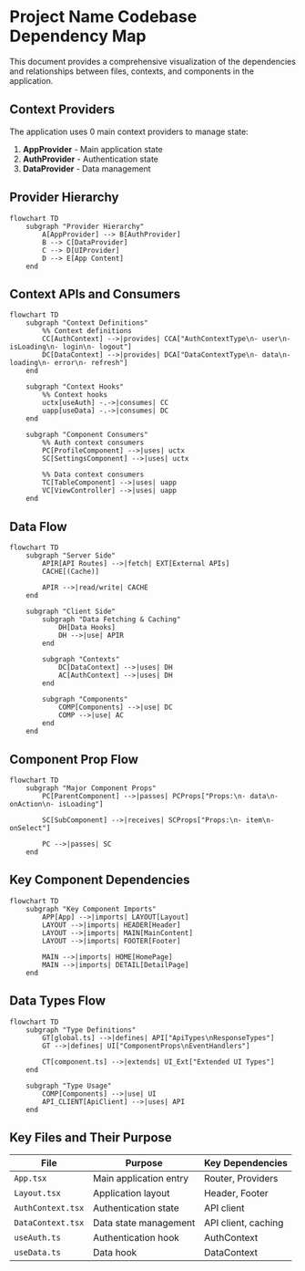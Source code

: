 # Project Name Codebase Dependency Map

This document provides a comprehensive visualization of the dependencies and relationships between files, contexts, and components in the application.

## Context Providers

The application uses 0 main context providers to manage state:


1. **AppProvider** - Main application state
2. **AuthProvider** - Authentication state
3. **DataProvider** - Data management

## Provider Hierarchy

```mermaid
flowchart TD
    subgraph "Provider Hierarchy"
        A[AppProvider] --> B[AuthProvider]
        B --> C[DataProvider]
        C --> D[UIProvider]
        D --> E[App Content]
    end
```

## Context APIs and Consumers

```mermaid
flowchart TD
    subgraph "Context Definitions"
        %% Context definitions
        CC[AuthContext] -->|provides| CCA["AuthContextType\n- user\n- isLoading\n- login\n- logout"]
        DC[DataContext] -->|provides| DCA["DataContextType\n- data\n- loading\n- error\n- refresh"]
    end

    subgraph "Context Hooks"
        %% Context hooks
        uctx[useAuth] -.->|consumes| CC
        uapp[useData] -.->|consumes| DC
    end

    subgraph "Component Consumers"
        %% Auth context consumers
        PC[ProfileComponent] -->|uses| uctx
        SC[SettingsComponent] -->|uses| uctx
        
        %% Data context consumers
        TC[TableComponent] -->|uses| uapp
        VC[ViewController] -->|uses| uapp
    end
```

## Data Flow

```mermaid
flowchart TD
    subgraph "Server Side"
        APIR[API Routes] -->|fetch| EXT[External APIs]
        CACHE[(Cache)]
        
        APIR -->|read/write| CACHE
    end

    subgraph "Client Side"
        subgraph "Data Fetching & Caching"
            DH[Data Hooks]
            DH -->|use| APIR
        end
        
        subgraph "Contexts"
            DC[DataContext] -->|uses| DH
            AC[AuthContext] -->|uses| DH
        end
        
        subgraph "Components"
            COMP[Components] -->|use| DC
            COMP -->|use| AC
        end
    end
```

## Component Prop Flow

```mermaid
flowchart TD
    subgraph "Major Component Props"
        PC[ParentComponent] -->|passes| PCProps["Props:\n- data\n- onAction\n- isLoading"]
        
        SC[SubComponent] -->|receives| SCProps["Props:\n- item\n- onSelect"]
        
        PC -->|passes| SC
    end
```

## Key Component Dependencies

```mermaid
flowchart TD
    subgraph "Key Component Imports"
        APP[App] -->|imports| LAYOUT[Layout]
        LAYOUT -->|imports| HEADER[Header]
        LAYOUT -->|imports| MAIN[MainContent]
        LAYOUT -->|imports| FOOTER[Footer]
        
        MAIN -->|imports| HOME[HomePage]
        MAIN -->|imports| DETAIL[DetailPage]
    end
```

## Data Types Flow

```mermaid
flowchart TD
    subgraph "Type Definitions"
        GT[global.ts] -->|defines| API["ApiTypes\nResponseTypes"]
        GT -->|defines| UI["ComponentProps\nEventHandlers"]
        
        CT[component.ts] -->|extends| UI_Ext["Extended UI Types"]
    end
    
    subgraph "Type Usage"
        COMP[Components] -->|use| UI
        API_CLIENT[ApiClient] -->|uses| API
    end
```

## Key Files and Their Purpose

| File | Purpose | Key Dependencies |
|------|---------|------------------|
| `App.tsx` | Main application entry | Router, Providers |
| `Layout.tsx` | Application layout | Header, Footer |
| `AuthContext.tsx` | Authentication state | API client |
| `DataContext.tsx` | Data state management | API client, caching |
| `useAuth.ts` | Authentication hook | AuthContext |
| `useData.ts` | Data hook | DataContext |
